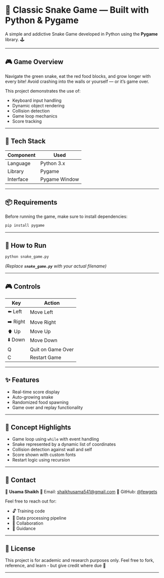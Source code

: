 # 🐍 Classic Snake Game — Built with Python & Pygame

A simple and addictive Snake Game developed in Python using the **Pygame** library. 🕹️

---

## 🎮 Game Overview

Navigate the green snake, eat the red food blocks, and grow longer with every bite! Avoid crashing into the walls or yourself — or it’s game over.

This project demonstrates the use of:

* Keyboard input handling
* Dynamic object rendering
* Collision detection
* Game loop mechanics
* Score tracking

---

## 🧰 Tech Stack

| Component | Used          |
| --------- | ------------- |
| Language  | Python 3.x    |
| Library   | Pygame        |
| Interface | Pygame Window |

---

## 📦 Requirements

Before running the game, make sure to install dependencies:

```bash
pip install pygame
```

---

## 🚀 How to Run

```bash
python snake_game.py
```

*(Replace **`snake_game.py`** with your actual filename)*

---

## 🎮 Controls

| Key      | Action            |
| -------- | ----------------- |
| ⬅️ Left  | Move Left         |
| ➡️ Right | Move Right        |
| ⬆️ Up    | Move Up           |
| ⬇️ Down  | Move Down         |
| Q        | Quit on Game Over |
| C        | Restart Game      |

---

## ✨ Features

* Real-time score display
* Auto-growing snake
* Randomized food spawning
* Game over and replay functionality

---

## 🧐 Concept Highlights

* Game loop using `while` with event handling
* Snake represented by a dynamic list of coordinates
* Collision detection against wall and self
* Score shown with custom fonts
* Restart logic using recursion

---

## 📩 Contact

👤 **Usama Shaikh**
📧 Email: [shaikhusama541@gmail.com](mailto:shaikhusama541@gmail.com)
🔗 GitHub: [@fewgets](https://github.com/fewgets)

Feel free to reach out for:

* 🔓 Training code
* 🧪 Data processing pipeline
* 🤝 Collaboration
* 💬 Guidance

---

## 📜 License

This project is for academic and research purposes only.
Feel free to fork, reference, and learn - but give credit where due 🙏

---
